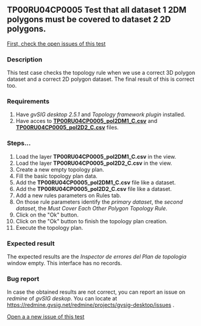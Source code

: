 ## TP00RU04CP0005 Test that all dataset 1 2DM polygons must be covered to dataset 2 2D polygons.

[First, check the open issues of this test](https://redmine.gvsig.net/redmine/projects/gvsig-desktop/issues?utf8=%E2%9C%93&set_filter=1&f%5B%5D=status_id&op%5Bstatus_id%5D=o&f%5B%5D=subject&op%5Bsubject%5D=%7E&v%5Bsubject%5D%5B%5D=TP00RU04CP0005&f%5B%5D=&c%5B%5D=tracker&c%5B%5D=status&c%5B%5D=priority&c%5B%5D=subject&c%5B%5D=assigned_to&c%5B%5D=updated_on&group_by=)

### Description

This test case checks the topology rule when we use a correct 3D polygon dataset and a correct 2D polygon dataset. The final result of this is correct too.

### Requirements

1. Have *gvSIG desktop 2.5.1* and *Topology framework plugin* installed.
2. Have acces to [**TP00RU04CP0005_pol2DM1_C.csv**]() and [**TP00RU04CP0005_pol2D2_C.csv**]() files.

### Steps...

1. Load the layer **TP00RU04CP0005_pol2DM1_C.csv** in the view.
2. Load the layer **TP00RU04CP0005_pol2D2_C.csv** in the view.
3. Create a new empty topology plan.
4. Fill the basic topology plan data.
5. Add the **TP00RU04CP0005_pol2DM1_C.csv** file like a dataset.
6. Add the **TP00RU04CP0005_pol2D2_C.csv** file like a dataset.
7. Add a new rules parameters on Rules tab.
8. On those rule parameters identify the *primary dataset*, the *second dataset*, the *Must Cover Each Other Polygon Topology Rule*. 
9. Click on the "Ok" button.
10. Click on the "Ok" button to finish the topology plan creation.
11. Execute the topology plan.

### Expected result

The expected results are the *Inspector de errores del Plan de topologia* window empty. This interface has no records.


### Bug report


In case the obtained results are not correct, you can report an issue on *redmine* of *gvSIG deskop*. You can locate at
https://redmine.gvsig.net/redmine/projects/gvsig-desktop/issues .

[Open a a new issue of this test](https://redmine.gvsig.net/redmine/projects/gvsig-desktop/issues/new?issue[subject]=TP00RU04CP0005+Test+that+all+dataset+1+2DM+polygons+must+be+covered+to+dataset+2+2D+polygons)
